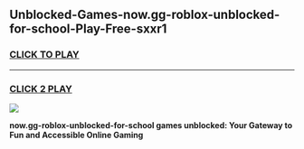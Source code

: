 
## Unblocked-Games-now.gg-roblox-unblocked-for-school-Play-Free-sxxr1
<h3>
<a href="https://premium76.site?title=now.gg-roblox-unblocked-for-school&ref=20M">CLICK TO PLAY</a></h3>
<hr>

<h3>
<a href="https://premium76.site?title=now.gg-roblox-unblocked-for-school&ref=20M">CLICK 2 PLAY</a>
  
</h3>

<a href="https://premium76.site?title=now.gg-roblox-unblocked-for-school&ref=19M"><img src="https://clearcache.store/games.png"></a>


**now.gg-roblox-unblocked-for-school games unblocked: Your Gateway to Fun and Accessible Online Gaming**
